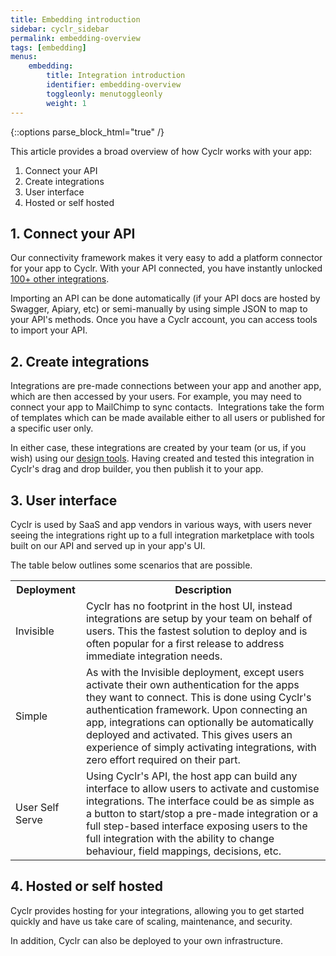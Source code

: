 ```yaml
---
title: Embedding introduction
sidebar: cyclr_sidebar
permalink: embedding-overview
tags: [embedding]
menus:
    embedding:
        title: Integration introduction
        identifier: embedding-overview
        toggleonly: menutoggleonly
        weight: 1
---
```

{::options parse_block_html="true" /}
<section class="card">
This article provides a broad overview of how Cyclr works with your app:

1.  Connect your API
2.  Create integrations
3.  User interface
4.  Hosted or self hosted

</section>
<section class="card">

## 1. Connect your API

Our connectivity framework makes it very easy to add a platform connector for your app to Cyclr. With your API connected, you have instantly unlocked [100+ other integrations](http://cyclr.com/connectors).

Importing an API can be done automatically (if your API docs are hosted by Swagger, Apiary, etc) or semi-manually by using simple JSON to map to your API's methods. Once you have a Cyclr account, you can access tools to import your API.

</section>
<section class="card">

## 2. Create integrations

Integrations are pre-made connections between your app and another app, which are then accessed by your users. For example, you may need to connect your app to MailChimp to sync contacts.  Integrations take the form of templates which can be made available either to all users or published for a specific user only.

In either case, these integrations are created by your team (or us, if you wish) using our [design tools](http://cyclr.com/design-tools). Having created and tested this integration in Cyclr's drag and drop builder, you then publish it to your app.

</section>
<section class="card">

## 3. User interface

Cyclr is used by SaaS and app vendors in various ways, with users never seeing the integrations right up to a full integration marketplace with tools built on our API and served up in your app's UI.

The table below outlines some scenarios that are possible.

<table>
    <tr>
        <th>Deployment</th>
        <th>Description</th>
    </tr>
    <tr>
        <td>Invisible</td>
        <td>Cyclr has no footprint in the host UI, instead integrations are setup by your team on behalf of users. This the fastest solution to deploy and is often popular for a first release to address immediate integration needs.</td>
    </tr>
    <tr>
        <td>Simple</td>
        <td>As with the Invisible deployment, except users activate their own authentication for the apps they want to connect. This is done using Cyclr's authentication framework. Upon connecting an app, integrations can optionally be automatically deployed and activated. This gives users an experience of simply activating integrations, with zero effort required on their part.</td>
    </tr>
    <tr>
        <td>User Self Serve</td>
        <td>Using Cyclr's API, the host app can build any interface to allow users to activate and customise integrations. The interface could be as simple as a button to start/stop a pre-made integration or a full step-based interface exposing users to the full integration with the ability to change behaviour, field mappings, decisions, etc.</td>
    </tr>
</table>

</section>
<section class="card">

## 4. Hosted or self hosted

Cyclr provides hosting for your integrations, allowing you to get started quickly and have us take care of scaling, maintenance, and security.

In addition, Cyclr can also be deployed to your own infrastructure.

</section>

